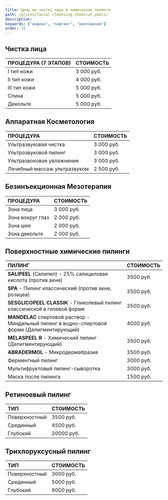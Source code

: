 ```yaml
---
title: Цены на чистку лица и химические пилинги
path: /prices/facial-cleansing-chemical-peels/
description:
keywords: ["инфини", "лифтинг", "омоложение"]
order: 15
---
```


## Чистка лица

| ПРОЦЕДУРА (7 ЭТАПОВ) | СТОИМОСТЬ  |
|:---------------------|:-----------|
| I тип кожи           | 3 000 руб. |
| II тип кожи          | 4 000 руб. |
| III тип кожи         | 5 000 руб. |
| Спина                | 5 000 руб. |
| Декольте             | 5 000 руб. |

## Аппаратная Косметология

| ПРОЦЕДУРА                    | СТОИМОСТЬ  |
|:-----------------------------|:-----------|
| Ультразвуковая чистка        | 3 000 руб. |
| Ультрозвуковой пилинг        | 3 000 руб. |
| Ультразвоковое увлажнение    | 3 000 руб. |
| Лечебный массаж ультразвуком | 2 500 руб. |

## Безинъекционная Мезотерапия

| ПРОЦЕДУРА        | СТОИМОСТЬ  |
|:-----------------|:-----------|
| Зона лица        | 3 000 руб. |
| Зона вокруг глаз | 2 000 руб. |
| Зона шея         | 2 000 руб. |
| Зона декольте    | 2 000 руб. |

## Поверхностные химические пилинги

| ПИЛИНГ                                                                                         | СТОИМОСТЬ |
|:-----------------------------------------------------------------------------------------------|:----------|
| **SALIPEEL**  (Салипил) - 25% салициловая кислота (против акне)                                | 3500 руб. |
| **SPA**  - Пилинг классический (против акне, розацеа)                                          | 3500 руб. |
| **SESGLICOPEEL CLASSIK**  - Гликолевый пилинг классической в гелевой форме                     | 3500 руб. |
| **MANDELAC**  спиртовой раствор - Миндальный пилинг в водно-спиртовой форме (Депигментирующий) | 4000 руб. |
| **MELASPEEL R**  - Химический пилинг (Депигментирующий)                                        | 3500 руб. |
| **ABRADERMOL**  - Микродермабразия                                                             | 3500 руб. |
| Ферментный пилинг                                                                              | 3000 руб. |
| Мультифруктовый пилинг-сыворотка                                                               | 3000 руб. |
| Маска после пилинга                                                                            | 1500 руб. |

## Ретиноевый пилинг

| ТИП           | СТОИМОСТЬ  |
|:--------------|:-----------|
| Поверхностный | 3500 руб.  |
| Срединный     | 4500 руб.  |
| Глубокий      | 20000 руб. |

## Трихлоруксусный пилинг

| ТИП           | СТОИМОСТЬ |
|:--------------|:----------|
| Поверхностный | 3000 руб. |
| Срединный     | 5000 руб. |
| Глубокий      | 9000 руб. |
